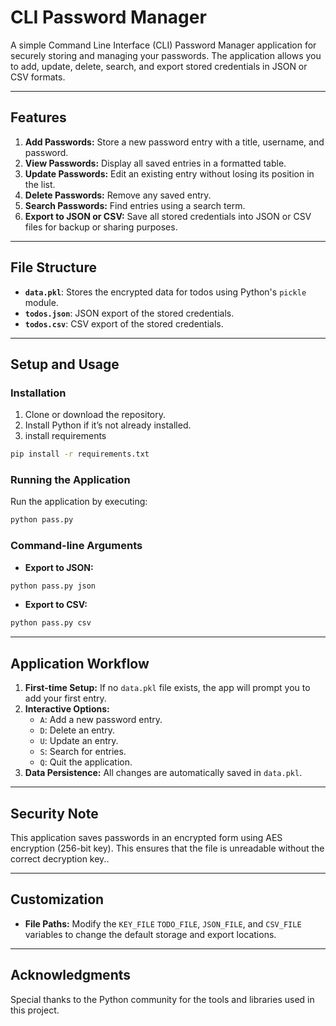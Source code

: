 # CLI Password Manager

A simple Command Line Interface (CLI) Password Manager application for securely storing and managing your passwords. The application allows you to add, update, delete, search, and export stored credentials in JSON or CSV formats.

---

## Features

1. **Add Passwords:** Store a new password entry with a title, username, and password.
2. **View Passwords:** Display all saved entries in a formatted table.
3. **Update Passwords:** Edit an existing entry without losing its position in the list.
4. **Delete Passwords:** Remove any saved entry.
5. **Search Passwords:** Find entries using a search term.
6. **Export to JSON or CSV:** Save all stored credentials into JSON or CSV files for backup or sharing purposes.

---

## File Structure

- **`data.pkl`**: Stores the encrypted data for todos using Python's `pickle` module.
- **`todos.json`**: JSON export of the stored credentials.
- **`todos.csv`**: CSV export of the stored credentials.

---

## Setup and Usage

### Installation

1. Clone or download the repository.
2. Install Python if it’s not already installed.
3. install requirements
```bash
pip install -r requirements.txt
```

### Running the Application

Run the application by executing:

```bash
python pass.py
```

### Command-line Arguments

- **Export to JSON:**

```bash
python pass.py json
```

- **Export to CSV:**

```bash
python pass.py csv
```

---

## Application Workflow

1. **First-time Setup:** If no `data.pkl` file exists, the app will prompt you to add your first entry.
2. **Interactive Options:**
   - `A`: Add a new password entry.
   - `D`: Delete an entry.
   - `U`: Update an entry.
   - `S`: Search for entries.
   - `Q`: Quit the application.
3. **Data Persistence:** All changes are automatically saved in `data.pkl`.

---


## Security Note

This application saves passwords in an encrypted form using AES encryption (256-bit key). This ensures that the file is unreadable without the correct decryption key.. 

---

## Customization

- **File Paths:** Modify the `KEY_FILE` `TODO_FILE`, `JSON_FILE`, and `CSV_FILE` variables to change the default storage and export locations.
---

## Acknowledgments

Special thanks to the Python community for the tools and libraries used in this project.

